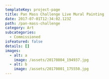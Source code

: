 ```yaml
---
templateKey: project-page
title: Pan Mass Challenge Live Mural Painting
date: 2017-07-01T12:34:02.123Z
path: /pan-mass-challenge
category: Art
subcategories:
  - Commissioned
isFeatured: false
details: []
images:
  - alt: a
    image: /assets/20170804_194937.jpg
  - alt: b
    image: /assets/20170801_175550.jpg
---
```


